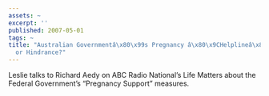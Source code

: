 ```yaml
---
assets: ~
excerpt: ''
published: 2007-05-01
tags: ~
title: "Australian Governmentâ\x80\x99s Pregnancy â\x80\x9CHelplineâ\x80\x9D - Help
  or Hindrance?"
---
```

Leslie talks to Richard Aedy on ABC Radio National’s Life Matters about
the Federal Government’s “Pregnancy Support” measures.